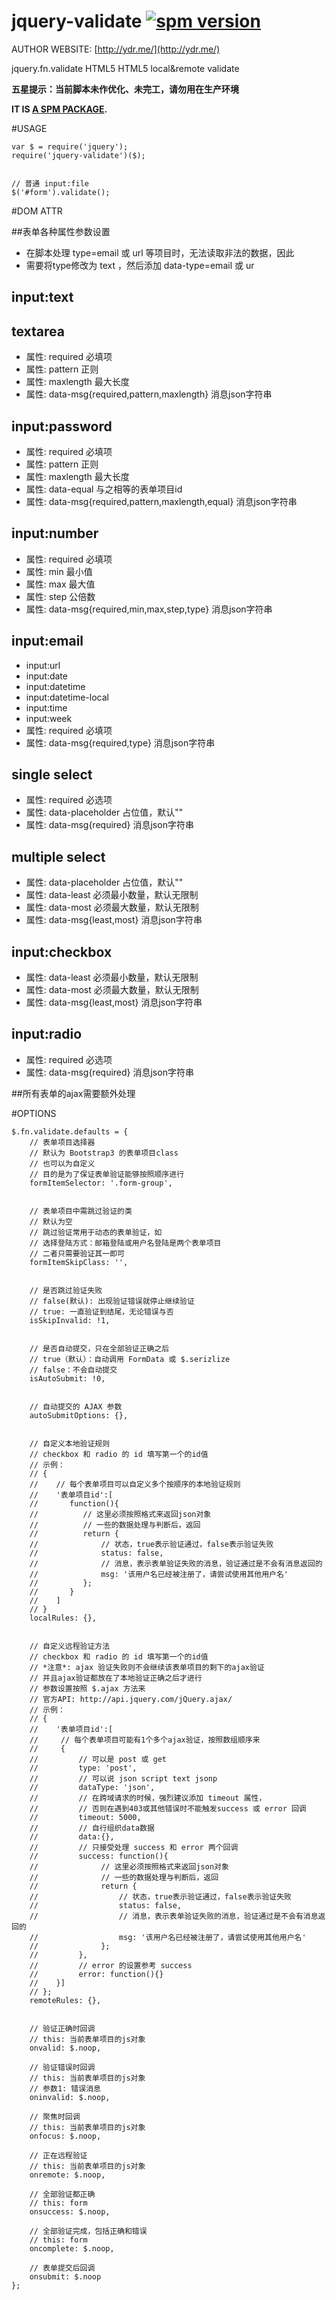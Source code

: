 # jquery-validate [![spm version](http://spmjs.io/badge/jquery-validate)](http://spmjs.io/package/jquery-validate)

AUTHOR WEBSITE: [http://ydr.me/](http://ydr.me/)

jquery.fn.validate HTML5 HTML5 local&remote validate

**五星提示：当前脚本未作优化、未完工，请勿用在生产环境**

__IT IS [A SPM PACKAGE](http://spmjs.io/package/jquery-validate).__





#USAGE
```
var $ = require('jquery');
require('jquery-validate')($);


// 普通 input:file
$('#form').validate();
```


#DOM ATTR

##表单各种属性参数设置
* 在脚本处理 type=email 或 url 等项目时，无法读取非法的数据，因此
* 需要将type修改为 text ，然后添加 data-type=email 或 ur


## input:text
## textarea
* 属性: required 必填项
* 属性: pattern 正则
* 属性: maxlength 最大长度
* 属性: data-msg{required,pattern,maxlength} 消息json字符串

## input:password
* 属性: required 必填项
* 属性: pattern 正则
* 属性: maxlength 最大长度
* 属性: data-equal 与之相等的表单项目id
* 属性: data-msg{required,pattern,maxlength,equal} 消息json字符串

## input:number
* 属性: required 必填项
* 属性: min 最小值
* 属性: max 最大值
* 属性: step 公倍数
* 属性: data-msg{required,min,max,step,type} 消息json字符串

## input:email
* input:url
* input:date
* input:datetime
* input:datetime-local
* input:time
* input:week
* 属性: required 必填项
* 属性: data-msg{required,type} 消息json字符串

## single select
* 属性: required 必选项
* 属性: data-placeholder 占位值，默认""
* 属性: data-msg{required} 消息json字符串

## multiple select
* 属性: data-placeholder 占位值，默认""
* 属性: data-least 必须最小数量，默认无限制
* 属性: data-most 必须最大数量，默认无限制
* 属性: data-msg{least,most} 消息json字符串

## input:checkbox
* 属性: data-least 必须最小数量，默认无限制
* 属性: data-most 必须最大数量，默认无限制
* 属性: data-msg{least,most} 消息json字符串

## input:radio
* 属性: required 必选项
* 属性: data-msg{required} 消息json字符串

##所有表单的ajax需要额外处理




#OPTIONS
```
$.fn.validate.defaults = {
    // 表单项目选择器
    // 默认为 Bootstrap3 的表单项目class
    // 也可以为自定义
    // 目的是为了保证表单验证能够按照顺序进行
    formItemSelector: '.form-group',


    // 表单项目中需跳过验证的类
    // 默认为空
    // 跳过验证常用于动态的表单验证，如
    // 选择登陆方式：邮箱登陆或用户名登陆是两个表单项目
    // 二者只需要验证其一即可
    formItemSkipClass: '',


    // 是否跳过验证失败
    // false(默认): 出现验证错误就停止继续验证
    // true: 一直验证到结尾，无论错误与否
    isSkipInvalid: !1,


    // 是否自动提交，只在全部验证正确之后
    // true（默认）：自动调用 FormData 或 $.serizlize
    // false：不会自动提交
    isAutoSubmit: !0,


    // 自动提交的 AJAX 参数
    autoSubmitOptions: {},


    // 自定义本地验证规则
    // checkbox 和 radio 的 id 填写第一个的id值
    // 示例：
    // {
    //    // 每个表单项目可以自定义多个按顺序的本地验证规则
    //    '表单项目id':[
    //       function(){
    //          // 这里必须按照格式来返回json对象
    //          // 一些的数据处理与判断后，返回
    //          return {
    //              // 状态，true表示验证通过，false表示验证失败
    //              status: false,
    //              // 消息，表示表单验证失败的消息，验证通过是不会有消息返回的
    //              msg: '该用户名已经被注册了，请尝试使用其他用户名'
    //          };
    //       }
    //    ]
    // }
    localRules: {},


    // 自定义远程验证方法
    // checkbox 和 radio 的 id 填写第一个的id值
    // *注意*: ajax 验证失败则不会继续该表单项目的剩下的ajax验证
    // 并且ajax验证都放在了本地验证正确之后才进行
    // 参数设置按照 $.ajax 方法来
    // 官方API: http://api.jquery.com/jQuery.ajax/
    // 示例：
    // {
    //    '表单项目id':[
    //     // 每个表单项目可能有1个多个ajax验证，按照数组顺序来
    //     {
    //         // 可以是 post 或 get
    //         type: 'post',
    //         // 可以说 json script text jsonp
    //         dataType: 'json',
    //         // 在跨域请求的时候，强烈建议添加 timeout 属性，
    //         // 否则在遇到403或其他错误时不能触发success 或 error 回调
    //         timeout: 5000,
    //         // 自行组织data数据
    //         data:{},
    //         // 只接受处理 success 和 error 两个回调
    //         success: function(){
    //              // 这里必须按照格式来返回json对象
    //              // 一些的数据处理与判断后，返回
    //              return {
    //                  // 状态，true表示验证通过，false表示验证失败
    //                  status: false,
    //                  // 消息，表示表单验证失败的消息，验证通过是不会有消息返回的
    //                  msg: '该用户名已经被注册了，请尝试使用其他用户名'
    //              };
    //         },
    //         // error 的设置参考 success
    //         error: function(){}
    //    }]
    // };
    remoteRules: {},


    // 验证正确时回调
    // this: 当前表单项目的js对象
    onvalid: $.noop,

    // 验证错误时回调
    // this: 当前表单项目的js对象
    // 参数1: 错误消息
    oninvalid: $.noop,

    // 聚焦时回调
    // this: 当前表单项目的js对象
    onfocus: $.noop,

    // 正在远程验证
    // this: 当前表单项目的js对象
    onremote: $.noop,

    // 全部验证都正确
    // this: form
    onsuccess: $.noop,

    // 全部验证完成，包括正确和错误
    // this: form
    oncomplete: $.noop,

    // 表单提交后回调
    onsubmit: $.noop
};
```
